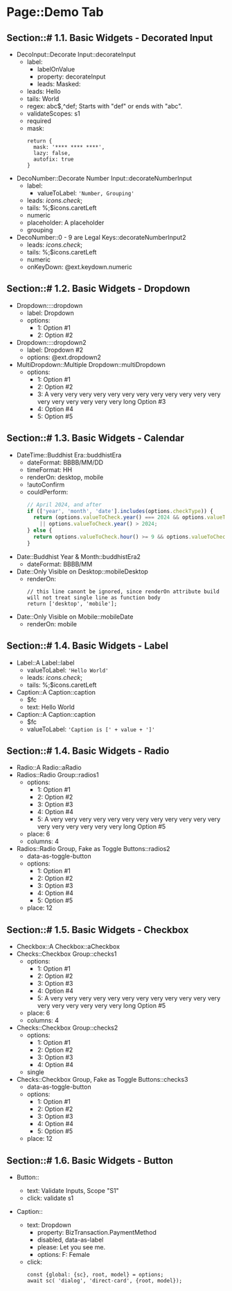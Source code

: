 # Page::Demo Tab

## Section::# 1.1. Basic Widgets - Decorated Input

- DecoInput::Decorate Input::decorateInput
	- label:
		- labelOnValue
		- property: decorateInput
		- leads: Masked:
	- leads: Hello
	- tails: World
	- regex: abc$,^def; Starts with "def" or ends with "abc".
	- validateScopes: s1
	- required
	- mask:
	  ```
	  return {
		mask: '**** **** ****',
		lazy: false,
		autofix: true
	  }
	  ```
- DecoNumber::Decorate Number Input::decorateNumberInput
	- label:
		- valueToLabel: `'Number, Grouping'`
	- leads: $icons.check;$
	- tails: %;$icons.caretLeft
	- numeric
	- placeholder: A placeholder
	- grouping
- DecoNumber::0 - 9 are Legal Keys::decorateNumberInput2
	- leads: $icons.check;$
	- tails: %;$icons.caretLeft
	- numeric
	- onKeyDown: @ext.keydown.numeric

## Section::# 1.2. Basic Widgets - Dropdown

- Dropdown::::dropdown
	- label: Dropdown
	- options:
		- 1: Option #1
		- 2: Option #2
- Dropdown::::dropdown2
	- label: Dropdown #2
	- options: @ext.dropdown2
- MultiDropdown::Multiple Dropdown::multiDropdown
	- options:
		- 1: Option #1
		- 2: Option #2
		- 3: A very very very very very very very very very very very very very very very very very very long Option #3
		- 4: Option #4
		- 5: Option #5

## Section::# 1.3. Basic Widgets - Calendar

- DateTime::Buddhist Era::buddhistEra
	- dateFormat: BBBB/MM/DD
	- timeFormat: HH
	- renderOn: desktop, mobile
	- !autoConfirm
	- couldPerform:
	  ```javascript
	  // April 2024, and after
	  if (['year', 'month', 'date'].includes(options.checkType)) {
	    return (options.valueToCheck.year() === 2024 && options.valueToCheck.month() >= 3)
	      || options.valueToCheck.year() > 2024;
	  } else {
	    return options.valueToCheck.hour() >= 9 && options.valueToCheck.hour() < 18;
	  }
	  ```
- Date::Buddhist Year & Month::buddhistEra2
	- dateFormat: BBBB/MM
- Date::Only Visible on Desktop::mobileDesktop
	- renderOn:
	  ```
	  // this line canont be ignored, since renderOn attribute build will not treat single line as function body
	  return ['desktop', 'mobile'];
	  ```
- Date::Only Visible on Mobile::mobileDate
	- renderOn: mobile

## Section::# 1.4. Basic Widgets - Label

- Label::A Label::label
	- valueToLabel: `'Hello World'`
	- leads: $icons.check;$
	- tails: %;$icons.caretLeft
- Caption::A Caption::caption
	- $fc
	- text: Hello World
- Caption::A Caption::caption
	- $fc
	- valueToLabel: `'Caption is [' + value + ']'`

## Section::# 1.4. Basic Widgets - Radio

- Radio::A Radio::aRadio
- Radios::Radio Group::radios1
	- options:
		- 1: Option #1
		- 2: Option #2
		- 3: Option #3
		- 4: Option #4
		- 5: A very very very very very very very very very very very very very very very very very very long Option #5
	- place: 6
	- columns: 4
- Radios::Radio Group, Fake as Toggle Buttons::radios2
	- data-as-toggle-button
	- options:
		- 1: Option #1
		- 2: Option #2
		- 3: Option #3
		- 4: Option #4
		- 5: Option #5
	- place: 12

## Section::# 1.5. Basic Widgets - Checkbox

- Checkbox::A Checkbox::aCheckbox
- Checks::Checkbox Group::checks1
	- options:
		- 1: Option #1
		- 2: Option #2
		- 3: Option #3
		- 4: Option #4
		- 5: A very very very very very very very very very very very very very very very very very very long Option #5
	- place: 6
	- columns: 4
- Checks::Checkbox Group::checks2
	- options:
		- 1: Option #1
		- 2: Option #2
		- 3: Option #3
		- 4: Option #4
	- single
- Checks::Checkbox Group, Fake as Toggle Buttons::checks3
	- data-as-toggle-button
	- options:
		- 1: Option #1
		- 2: Option #2
		- 3: Option #3
		- 4: Option #4
		- 5: Option #5
	- place: 12

## Section::# 1.6. Basic Widgets - Button

- Button::
	- text: Validate Inputs, Scope "S1"
	- click: validate s1

- Caption::
	- text: Dropdown
		- property: BizTransaction.PaymentMethod
		- disabled, data-as-label
		- please: Let you see me.
		- options: F: Female
	- click:
	  ```
	  const {global: {sc}, root, model} = options;
	  await sc( 'dialog', 'direct-card', {root, model});
	  ```
